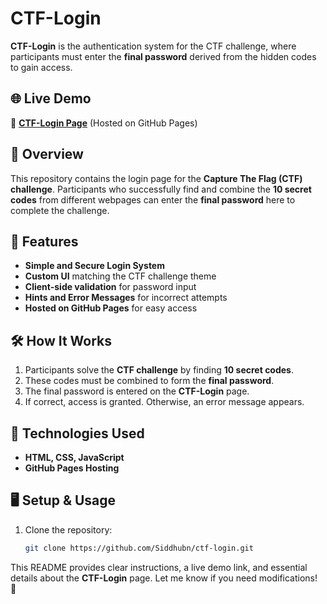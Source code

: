 # CTF-Login

**CTF-Login** is the authentication system for the CTF challenge, where participants must enter the **final password** derived from the hidden codes to gain access.

## 🌐 Live Demo

🔗 **[CTF-Login Page](https://siddhubn.github.io/ctf-login/)** (Hosted on GitHub Pages)

## 📌 Overview

This repository contains the login page for the **Capture The Flag (CTF) challenge**. Participants who successfully find and combine the **10 secret codes** from different webpages can enter the **final password** here to complete the challenge.

## 🚀 Features

- **Simple and Secure Login System**  
- **Custom UI** matching the CTF challenge theme  
- **Client-side validation** for password input  
- **Hints and Error Messages** for incorrect attempts  
- **Hosted on GitHub Pages** for easy access  

## 🛠️ How It Works

1. Participants solve the **CTF challenge** by finding **10 secret codes**.  
2. These codes must be combined to form the **final password**.  
3. The final password is entered on the **CTF-Login** page.  
4. If correct, access is granted. Otherwise, an error message appears.  

## 🔧 Technologies Used

- **HTML, CSS, JavaScript**  
- **GitHub Pages Hosting**  

## 🖥️ Setup & Usage

1. Clone the repository:  
   ```bash
   git clone https://github.com/Siddhubn/ctf-login.git


This README provides clear instructions, a live demo link, and essential details about the **CTF-Login** page. Let me know if you need modifications! 🚀
